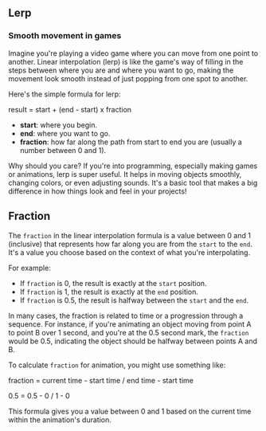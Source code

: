 ## Lerp

### Smooth movement in games

Imagine you're playing a video game where you can move from one point to another. Linear interpolation (lerp) is like the game's way of filling in the steps between where you are and where you want to go, making the movement look smooth instead of just popping from one spot to another.

Here's the simple formula for lerp:

result = start + (end - start) x fraction

- **start**: where you begin.
- **end**: where you want to go.
- **fraction**: how far along the path from start to end you are (usually a number between 0 and 1).

Why should you care? If you're into programming, especially making games or animations, lerp is super useful. It helps in moving objects smoothly, changing colors, or even adjusting sounds. It's a basic tool that makes a big difference in how things look and feel in your projects!

## Fraction

The `fraction` in the linear interpolation formula is a value between 0 and 1 (inclusive) that represents how far along you are from the `start` to the `end`. It's a value you choose based on the context of what you're interpolating.

For example:

- If `fraction` is 0, the result is exactly at the `start` position.
- If `fraction` is 1, the result is exactly at the `end` position.
- If `fraction` is 0.5, the result is halfway between the `start` and the `end`.

In many cases, the fraction is related to time or a progression through a sequence. For instance, if you're animating an object moving from point A to point B over 1 second, and you're at the 0.5 second mark, the `fraction` would be 0.5, indicating the object should be halfway between points A and B.

To calculate `fraction` for animation, you might use something like:

fraction = current time - start time / end time - start time

0.5 = 0.5 - 0 / 1 - 0

This formula gives you a value between 0 and 1 based on the current time within the animation's duration.

<br>
